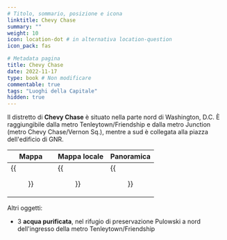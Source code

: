 ```yaml
---
# Titolo, sommario, posizione e icona
linktitle: Chevy Chase
summary: ""
weight: 10
icon: location-dot # in alternativa location-question
icon_pack: fas

# Metadata pagina
title: Chevy Chase
date: 2022-11-17
type: book # Non modificare
commentable: true
tags: "Luoghi della Capitale"
hidden: true
---
```



<div class="fo3">


Il distretto di **Chevy Chase** è situato nella parte nord di Washington, D.C. È raggiungibile dalla metro Tenleytown/Friendship e dalla metro Junction (metro Chevy Chase/Vernon Sq.), mentre a sud è collegata alla piazza dell'edificio di GNR.

| Mappa                           | Mappa locale              | Panoramica            |
| ------------------------------- | ------------------------- | --------------------- |
| {{<figure src="fo3/Chevy_Chase_North_loc.webp">}} | {{<figure src="fo3/Chevy_Chase_map.webp">}} | {{<figure src="fo3/Chevy_Chase.webp">}} |


Altri oggetti:
- 3 **acqua purificata**, nel rifugio di preservazione Pulowski a nord dell'ingresso della metro Tenleytown/Friendship

</div>
